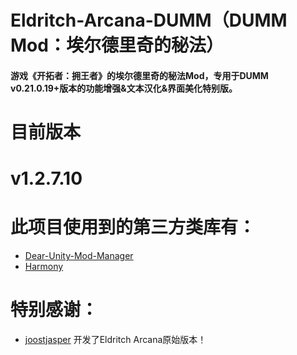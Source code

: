 # Eldritch-Arcana-DUMM（DUMM Mod：埃尔德里奇的秘法）
#### 游戏《开拓者：拥王者》的埃尔德里奇的秘法Mod，专用于DUMM v0.21.0.19+版本的功能增强&文本汉化&界面美化特别版。

#
# 目前版本
# v1.2.7.10

#
# 此项目使用到的第三方类库有：
- [Dear-Unity-Mod-Manager](https://github.com/legendaryhero1981/Dear-Unity-Mod-Manager)
- [Harmony](https://github.com/pardeike/Harmony)

#
# 特别感谢：
- [joostjasper](https://www.nexusmods.com/pathfinderkingmaker/mods/129) 开发了Eldritch Arcana原始版本！
